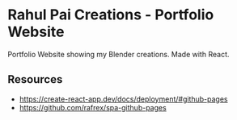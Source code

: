 # Rahul Pai Creations - Portfolio Website

Portfolio Website showing my Blender creations. Made with React.

## Resources

- https://create-react-app.dev/docs/deployment/#github-pages
- https://github.com/rafrex/spa-github-pages
